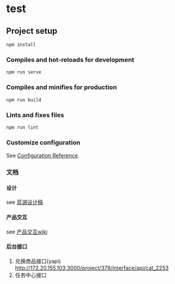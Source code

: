 # test

## Project setup
```
npm install
```

### Compiles and hot-reloads for development
```
npm run serve
```

### Compiles and minifies for production
```
npm run build
```

### Lints and fixes files
```
npm run lint
```

### Customize configuration
See [Configuration Reference](https://cli.vuejs.org/config/).


### 文档 
#### 设计
see [蓝湖设计稿](https://lanhuapp.com/web/#/item/project/board?pid=478495f3-db20-4b7a-ad81-39cd87d82bf4)

#### 产品交互
see [产品交互wiki](http://wiki.skyoss.com/pages/viewpage.action?pageId=36709903)

#### 后台接口
1. 兑换商品接口(yapi)
    http://172.20.155.103:3000/project/379/interface/api/cat_2253
2. 任务中心接口
